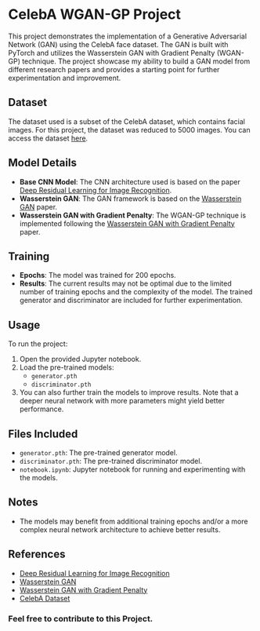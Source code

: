 # CelebA WGAN-GP Project

This project demonstrates the implementation of a Generative Adversarial Network (GAN) using the CelebA face dataset. The GAN is built with PyTorch and utilizes the Wasserstein GAN with Gradient Penalty (WGAN-GP) technique. The project showcase my ability to build a GAN model from different research papers and provides a starting point for further experimentation and improvement.

## Dataset

The dataset used is a subset of the CelebA dataset, which contains facial images. For this project, the dataset was reduced to 5000 images. You can access the dataset [here](https://www.kaggle.com/datasets/jessicali9530/celeba-dataset).

## Model Details

- **Base CNN Model**: The CNN architecture used is based on the paper [Deep Residual Learning for Image Recognition](https://arxiv.org/abs/1511.06434).
- **Wasserstein GAN**: The GAN framework is based on the [Wasserstein GAN](https://arxiv.org/abs/1701.07875) paper.
- **Wasserstein GAN with Gradient Penalty**: The WGAN-GP technique is implemented following the [Wasserstein GAN with Gradient Penalty](https://arxiv.org/abs/2109.00528) paper.

## Training

- **Epochs**: The model was trained for 200 epochs.
- **Results**: The current results may not be optimal due to the limited number of training epochs and the complexity of the model. The trained generator and discriminator are included for further experimentation.

## Usage

To run the project:

1. Open the provided Jupyter notebook.
2. Load the pre-trained models:
   - `generator.pth`
   - `discriminator.pth`
3. You can also further train the models to improve results. Note that a deeper neural network with more parameters might yield better performance.

## Files Included

- `generator.pth`: The pre-trained generator model.
- `discriminator.pth`: The pre-trained discriminator model.
- `notebook.ipynb`: Jupyter notebook for running and experimenting with the models.

## Notes

- The models may benefit from additional training epochs and/or a more complex neural network architecture to achieve better results.


## References

- [Deep Residual Learning for Image Recognition](https://arxiv.org/abs/1511.06434)
- [Wasserstein GAN](https://arxiv.org/abs/1701.07875)
- [Wasserstein GAN with Gradient Penalty](https://arxiv.org/abs/2109.00528)
- [CelebA Dataset](https://www.kaggle.com/datasets/jessicali9530/celeba-dataset)

### Feel free to contribute to this Project.

